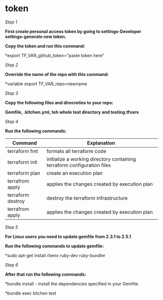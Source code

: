 # token
*Step 1*

**First create personal access token by going to settings-Developer settings-generate new token.**

**Copy the token and run this command:**

*export TF_VAR_github_token="paste token here"

*Step 2*

**Override the name of the repo with this command:**

*variable export TF_VAR_repo=newname

*Step 3*

**Copy the following files and direcroties to your repo:**

**Gemfile, .kitchen.yml, teh whole test directory and testing.tfvars**

*Step 4*

**Run the following commands:**

Command | Explanation 
-------------- | -------------------------
terraform fmt | formats all terraform code
terraform init | initialize a working directory containing terraform configuration files
terraform plan | create an execution plan
terrafrom apply | applies the changes created by execution plan 
terraform destroy | destroy the terraform infrastructure
terrafrom apply | applies the changes created by execution plan 

*Step 5*

**For Linux users you need to update gemfile from 2.3.1 to 2.5.1**

**Run the following commands to update gemfile:**

*sudo apt-get install rbenv ruby-dev ruby-bundler


*Step 6*


**After that run the following commands:**

*bundle install - install the dependencies specified in your Gemfile

*bundle exec kitchen test
